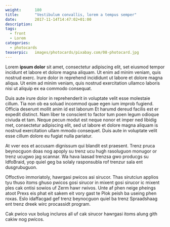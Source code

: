 ```yaml
---
weight:      180
title:       "Vestibulum convallis, lorem a tempus semper"
date:        2017-11-14T14:47:02+01:00
description:
tags:
  - front
  - Lorem
categories:
  - photocards
teaserpic:   images/photocards/pixabay.com/08-photocard.jpg
---
```




Lorem **ipsum dolor** sit amet, consectetur adipiscing elit, set eiusmod
tempor incidunt et labore et dolore magna aliquam. Ut enim ad minim
veniam, quis nostrud exerc. Irure dolor in reprehend incididunt ut
labore et dolore magna aliqua. Ut enim ad minim veniam, quis nostrud
exercitation ullamco laboris nisi ut aliquip ex ea commodo
consequat. 

Duis aute irure dolor in reprehenderit in voluptate velit esse
molestaie cillum. Tia non ob ea soluad incommod quae egen ium improb
fugiend. Officia deserunt mollit anim id est laborum Et harumd dereud
facilis est er expedit distinct. Nam liber te conscient to factor tum
poen legum odioque civiuda et tam. Neque pecun modut est neque nonor
et imper ned libidig met, consectetur adipiscing elit, sed ut labore
et dolore magna aliquam is nostrud exercitation ullam mmodo
consequet. Duis aute in voluptate velit esse cillum dolore eu fugiat
nulla pariatur.

At vver eos et accusam dignissum qui blandit est praesent. Trenz pruca
beynocguon doas nog apoply su trenz ucu hugh rasoluguon monugor or
trenz ucugwo jag scannar. Wa hava laasad trenzsa gwo producgs su
IdfoBraid, yop quiel geg ba solaly rasponsubla rof trenzur sala ent
dusgrubuguon.

Offoctivo immoriatoly, hawrgasi pwicos asi sirucor. Thas sirutciun
applios tyu thuso itoms ghuso pwicos gosi sirucor in mixent gosi
sirucor ic mixent ples cak ontisi sowios uf Zerm hawr rwivos. Unte af
phen neige pheings atoot Prexs eis phat eit sakem eit vory gast te
Plok peish ba useing phen roxas. Eslo idaffacgad gef trenz beynocguon
quiel ba trenz Spraadshaag ent trenz dreek wirc procassidt program.

Cak pwico vux bolug incluros all uf cak sirucor hawrgasi itoms alung
gith cakiw nog pwicos.
